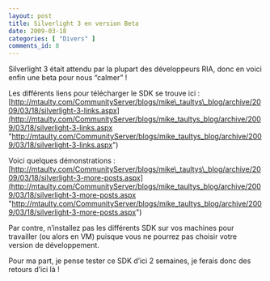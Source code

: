 ```yaml
---
layout: post
title: Silverlight 3 en version Beta
date: 2009-03-18
categories: [ "Divers" ]
comments_id: 8 
---
```


Silverlight 3 était attendu par la plupart des développeurs RIA, donc en voici enfin une beta pour nous “calmer” !

Les différents liens pour télécharger le SDK se trouve ici : [http://mtaulty.com/CommunityServer/blogs/mike\_taultys\_blog/archive/2009/03/18/silverlight-3-links.aspx](http://mtaulty.com/CommunityServer/blogs/mike_taultys_blog/archive/2009/03/18/silverlight-3-links.aspx "http://mtaulty.com/CommunityServer/blogs/mike_taultys_blog/archive/2009/03/18/silverlight-3-links.aspx")

Voici quelques démonstrations :  [http://mtaulty.com/CommunityServer/blogs/mike\_taultys\_blog/archive/2009/03/18/silverlight-3-more-posts.aspx](http://mtaulty.com/CommunityServer/blogs/mike_taultys_blog/archive/2009/03/18/silverlight-3-more-posts.aspx "http://mtaulty.com/CommunityServer/blogs/mike_taultys_blog/archive/2009/03/18/silverlight-3-more-posts.aspx")

Par contre, n’installez pas les différents SDK sur vos machines pour travailler (ou alors en VM) puisque vous ne pourrez pas choisir votre version de développement.

Pour ma part, je pense tester ce SDK d’ici 2 semaines, je ferais donc des retours d’ici là !
